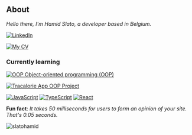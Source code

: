 ## About

*Hello there, I'm Hamid Slato, a developer based in Belgium.*

[![LinkedIn](https://img.shields.io/badge/LinkedIn-Profile-blue?style=flat-square&logo=linkedin)](https://www.linkedin.com/in/hamid-slato-83087284/)

[![My CV](https://img.shields.io/badge/My%20CV-View%20Online-green?style=flat-square&logo=github)](https://slatohamid.github.io/My-CV/)


### Currently learning

[![OOP Object-oriented programming (OOP) ](https://img.shields.io/badge/OOP%20Object%20Oriented%20Programming-Visit%20Repository-blue?style=flat-square&logo=github)](https://github.com/slatohamid/OOP_main_track)

[![Tracalorie App OOP Project](https://img.shields.io/badge/Tracalorie%20App%20OOP%20Project-View%20Repository-blue?style=flat-square&logo=github)](https://github.com/slatohamid/Tracalorie-App-OOP-Project)



[![JavaScript](https://img.shields.io/badge/JavaScript-Link-yellow?style=flat-square&logo=javascript)](https://developer.mozilla.org/en-US/docs/Web/JavaScript)
[![TypeScript](https://img.shields.io/badge/TypeScript-Link-blue?style=flat-square&logo=typescript)](https://www.typescriptlang.org/)
[![React](https://img.shields.io/badge/React-Link-blue?style=flat-square&logo=react)](https://reactjs.org/)


 **Fun fact**: *It takes 50 milliseconds for users to form an opinion of your site. That's 0.05 seconds.*

<p><img align="center" src="https://github-readme-streak-stats.herokuapp.com/?user=slatohamid&" alt="slatohamid" /></p>
